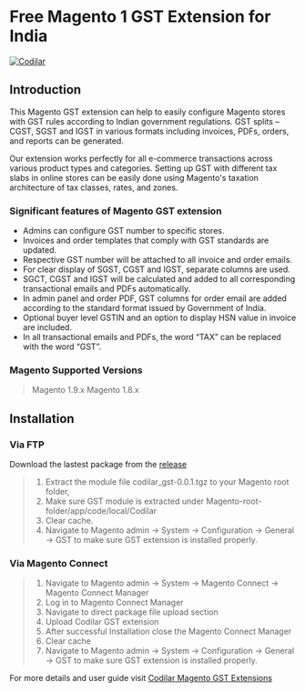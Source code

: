 # Free Magento 1 GST Extension for India
[![Codilar](https://www.codilar.com/codilar-logo.png)](https://www.codilar.com/)
## Introduction
This Magento GST extension can help to easily configure Magento stores with GST rules according to Indian government regulations. GST splits – CGST, SGST and IGST in various formats including invoices, PDFs, orders, and reports can be generated.  

Our extension works perfectly for all e-commerce transactions across various product types and categories. Setting up GST with different tax slabs in online stores can be easily done using Magento's taxation architecture of tax classes, rates, and zones.

### Significant features of Magento GST extension

 - Admins can configure GST number to specific stores. 
 - Invoices and order templates that comply with GST standards are updated.
 - Respective GST number will be attached to all invoice and order emails. 
 - For clear display of SGST, CGST and IGST, separate columns are used. 
 - SGCT, CGST and IGST will be calculated and added to all corresponding transactional emails and PDFs automatically.
 - In admin panel and order PDF, GST columns for order email are added according to the standard format issued by Government of India.
 - Optional buyer level GSTIN and an option to display HSN value in invoice are included. 
 - In all transactional emails and PDFs, the word “TAX” can be replaced with the word “GST”.

### Magento Supported Versions
> Magento 1.9.x
> Magento 1.8.x

## Installation
### Via FTP
Download the lastest package from the [release](https://github.com/Codilar/magento-1-gst/releases)
> 1. Extract the module file codilar_gst-0.0.1.tgz to your Magento root folder,
> 2. Make sure GST module is extracted under Magento-root-folder/app/code/local/Codilar
> 3. Clear cache.
> 4. Navigate to Magento admin → System → Configuration → General → GST to make sure GST extension is installed properly.

### Via Magento Connect

> 1. Navigate to Magento admin → System → Magento Connect → Magento Connect Manager
> 2. Log in to Magento Connect Manager
> 3. Navigate to direct package file upload section
> 4. Upload Codilar GST extension
> 5. After successful Installation close the Magento Connect Manager
> 6. Clear cache
> 7. Navigate to Magento admin → System → Configuration → General → GST to make sure GST extension is installed properly.

For more details and user guide visit [Codilar Magento GST Extensions](https://www.codilar.com/magento-gst-extension/)


